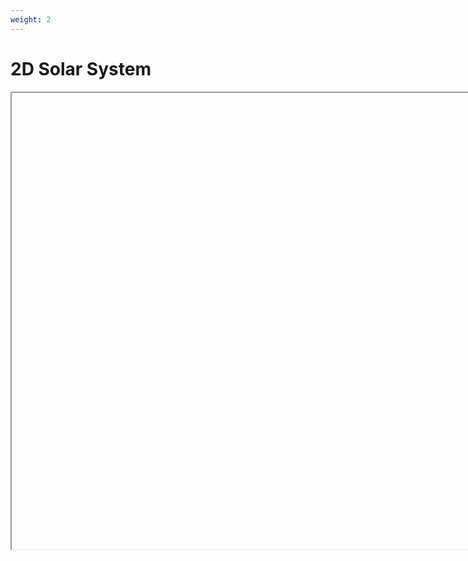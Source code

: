 ```yaml
---
weight: 2
---
```


# **2D Solar System**



<iframe id="palette" class="sketch" srcdoc="
        <!DOCTYPE html>
        <html>
          <head>
            <script src=https://cdnjs.cloudflare.com/ajax/libs/p5.js/1.5.0/p5.min.js></script>
            <script src=https://cdnjs.cloudflare.com/ajax/libs/p5.js/1.5.0/addons/p5.sound.min.js></script>
            <script src=/showcase/sketches/2d_solar_system.js>
            </script>
          </head>
          <body>
          </body>
        </html>
      ">
</iframe>



<style>
    .sketch{
        width: 730px;
        height: 730px;
        display: flex;
    }
</style>